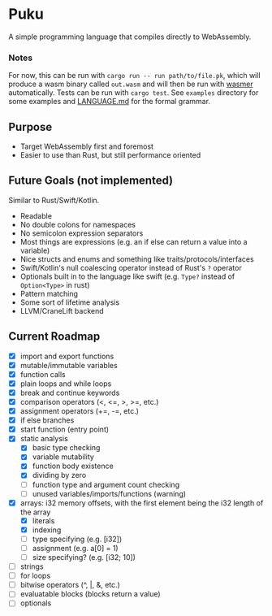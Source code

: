 # Puku

A simple programming language that compiles directly to WebAssembly.

### Notes
For now, this can be run with `cargo run -- run path/to/file.pk`, which will produce a wasm binary called `out.wasm` and will then be run with [wasmer](https://wasmer.io/) automatically. Tests can be run with `cargo test`. See `examples` directory for some examples and [LANGUAGE.md](LANGUAGE.md) for the formal grammar.

## Purpose
- Target WebAssembly first and foremost
- Easier to use than Rust, but still performance oriented

## Future Goals (not implemented)
Similar to Rust/Swift/Kotlin.
- Readable
- No double colons for namespaces
- No semicolon expression separators
- Most things are expressions (e.g. an if else can return a value into a variable)
- Nice structs and enums and something like traits/protocols/interfaces
- Swift/Kotlin's null coalescing operator instead of Rust's `?` operator
- Optionals built in to the language like swift (e.g. `Type?` instead of `Option<Type>` in rust)
- Pattern matching
- Some sort of lifetime analysis
- LLVM/CraneLift backend

## Current Roadmap
- [x] import and export functions
- [x] mutable/immutable variables
- [x] function calls
- [x] plain loops and while loops
- [x] break and continue keywords
- [x] comparison operators (<, <=, >, >=, etc.)
- [x] assignment operators (+=, -=, etc.)
- [x] if else branches
- [x] start function (entry point)
- [x] static analysis
    - [x] basic type checking
    - [x] variable mutability
    - [x] function body existence
    - [x] dividing by zero
    - [ ] function type and argument count checking
    - [ ] unused variables/imports/functions (warning)
- [x] arrays: i32 memory offsets, with the first element being the i32 length of the array
    - [x] literals
    - [x] indexing
    - [ ] type specifying (e.g. [i32])
    - [ ] assignment (e.g. a[0] = 1)
    - [ ] size specifying? (e.g. [i32; 10])
- [ ] strings
- [ ] for loops
- [ ] bitwise operators (^, |, &, etc.)
- [ ] evaluatable blocks (blocks return a value)
- [ ] optionals
